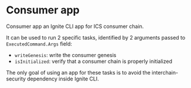 # Consumer app

Consumer app an Ignite CLI app for ICS consumer chain.

It can be used to run 2 specific tasks, identified by 2 arguments passed to `ExecutedCommand.Args` field:
- `writeGenesis`: write the consumer genesis 
- `isInitialized`: verify that a consumer chain is properly initialized

The only goal of using an app for these tasks is to avoid the interchain-security dependency inside Ignite CLI.
